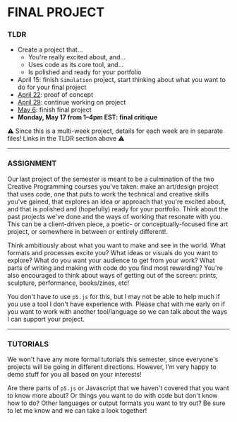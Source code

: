# FINAL PROJECT

### TLDR  
* Create a project that...  
  * You're really excited about, and...  
  * Uses code as its core tool, and...  
  * Is polished and ready for your portfolio    
* April 15: finish `Simulation` project, start thinking about what you want to do for your final project  
* [April 22](Part1-ProofOfConcept.md): proof of concept  
* [April 29](Part2-ContinueWorking.md): continue working on project  
* [May 6](Part3-FinishProject.md): finish final project  
* **Monday, May 17 from 1–4pm EST: final critique**

⚠️ Since this is a multi-week project, details for each week are in separate files! Links in the TLDR section above ⚠️

***

### ASSIGNMENT   
Our last project of the semester is meant to be a culmination of the two Creative Programming courses you've taken: make an art/design project that uses code, one that puts to work the technical and creative skills you've gained, that explores an idea or approach that you're excited about, and that is polished and (hopefully) ready for your portfolio. Think about the past projects we've done and the ways of working that resonate with you. This can be a client-driven piece, a poetic- or conceptually-focused fine art project, or somewhere in between or entirely different!.

Think ambitiously about what you want to make and see in the world. What formats and processes excite you? What ideas or visuals do you want to explore? What do you want your audience to get from your work? What parts of writing and making with code do you find most rewarding? You're also encouraged to think about ways of getting out of the screen: prints, sculpture, performance, books/zines, etc!

You don't have to use `p5.js` for this, but I may not be able to help much if you use a tool I don't have experience with. Please chat with me early on if you want to work with another tool/language so we can talk about the ways I can support your project.

***

### TUTORIALS  
We won't have any more formal tutorials this semester, since everyone's projects will be going in different directions. However, I'm very happy to demo stuff for you all based on your interests!

Are there parts of `p5.js` or Javascript that we haven't covered that you want to know more about? Or things you want to do with code but don't know how to do? Other languages or output formats you want to try out? Be sure to let me know and we can take a look together!

